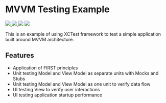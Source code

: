 # MVVM Testing Example

<p float="left">
<a href="https://github.com/loay-ashraf/GitIt/actions/workflows/iosCI.yml">
<img src="https://img.shields.io/github/workflow/status/loay-ashraf/GitIt/iOS%20CI">
</a>
<a href="https://en.wikipedia.org/wiki/Model–view–viewmodel">
<img src="https://img.shields.io/badge/architecture-MVVM-brightgreen">
</a>
<img src="https://img.shields.io/badge/swift-5.5-orange">
<img src="https://img.shields.io/badge/iOS-13.0%2B-black">
</p>

This is an example of using XCTest framework to test a simple application built around MVVM architecture.

## Features

- Application of FIRST principles 
- Unit testing Model and View Model as separate units with Mocks and Stubs
- Unit testing Model and View Model as one unit to verify data flow
- UI testing View to verify user interactions
- UI testing application startup performance
